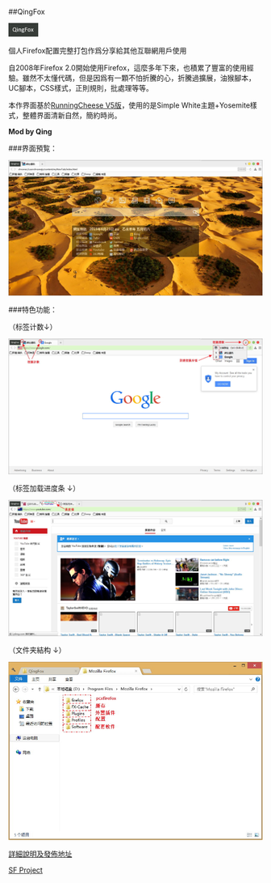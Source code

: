 ##QingFox

![QingFox-Icon](img/QingFox-Icon.jpg)

個人Firefox配置完整打包作爲分享給其他互聯網用戶使用

自2008年Firefox 2.0開始使用Firefox，這麼多年下來，也積累了豐富的使用經驗。雖然不太懂代碼，但是因爲有一顆不怕折騰的心，折騰過擴展，油猴腳本，UC腳本，CSS樣式，正則規則，批處理等等。

本作界面基於[RunningCheese V5版](http://bbs.kafan.cn/thread-1821447-1-1.html)，使用的是Simple White主題+Yosemite樣式，整體界面清新自然，簡約時尚。

**Mod by Qing**

###界面預覧：

![QingFox-Preview](img/QingFox-Preview.jpg)

###特色功能：

（标签计数↓）

![QingFox-TabNumber](img/QingFox-TabNumber.jpg)

（标签加载进度条 ↓）

![QingFox-Progressbar](img/QingFox-Progressbar.jpg)

（文件夹結构 ↓）

![QingFox-FolderStructure](img/QingFox-FolderStructure.jpg)

[詳細說明及發佈地址](http://bbs.kafan.cn/thread-1792671-1-1.html)

[SF Project](https://sourceforge.net/projects/qingfox/)
